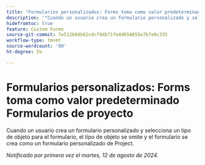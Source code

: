 ```yaml
---
title: "Formularios personalizados: Forms toma como valor predeterminado Formularios de proyecto"
description: '"Cuando un usuario crea un formulario personalizado y selecciona un tipo de objeto para el formulario, el tipo de objeto se omite y el formulario se crea como un formulario personalizado de Project".'
hidefromtoc: true
feature: Custom Forms
source-git-commit: 7e512694b62cdcf9db71fe4d658855e7b7e8c335
workflow-type: tm+mt
source-wordcount: '80'
ht-degree: 5%

---
```



# Formularios personalizados: Forms toma como valor predeterminado Formularios de proyecto

Cuando un usuario crea un formulario personalizado y selecciona un tipo de objeto para el formulario, el tipo de objeto se omite y el formulario se crea como un formulario personalizado de Project.

_Notificado por primera vez el martes, 12 de agosto de 2024._
